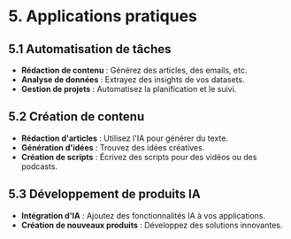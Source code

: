# 5. Applications pratiques

## 5.1 Automatisation de tâches
- **Rédaction de contenu** : Générez des articles, des emails, etc.
- **Analyse de données** : Extrayez des insights de vos datasets.
- **Gestion de projets** : Automatisez la planification et le suivi.

## 5.2 Création de contenu
- **Rédaction d'articles** : Utilisez l'IA pour générer du texte.
- **Génération d'idées** : Trouvez des idées créatives.
- **Création de scripts** : Écrivez des scripts pour des vidéos ou des podcasts.

## 5.3 Développement de produits IA
- **Intégration d'IA** : Ajoutez des fonctionnalités IA à vos applications.
- **Création de nouveaux produits** : Développez des solutions innovantes.
